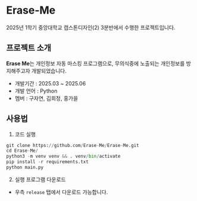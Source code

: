 # Erase-Me
2025년 1학기 중앙대학교 캡스톤디자인(2) 3분반에서 수행한 프로젝트입니다.

## 프로젝트 소개
**Erase Me**는 개인정보 자동 마스킹 프로그램으로, 무의식중에 노출되는 개인정보를 방지해주고자 개발되었습니다.

- 개발기간 : 2025.03 ~ 2025.06
- 개발 언어 : Python
- 멤버 : 구자연, 김희정, 홍가을

## 사용법
1. 코드 실행
``` Python
git clone https://github.com/Erase-Me/Erase-Me.git
cd Erase-Me/
python3 -m venv venv && . venv/bin/activate
pip install -r requirements.txt
python main.py
```

2. 실행 프로그램 다운로드
- 우측 `release` 탭에서 다운로드 가능합니다.

